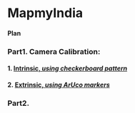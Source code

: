 # MapmyIndia
#### Plan



### Part1. Camera Calibration:
#### 1. [Intrinsic, *using checkerboard pattern*](https://github.com/GuptaAbhinavv/MapmyIndia/blob/master/Calibration/Intrinsic/README.md)
#### 2. [Extrinsic, *using ArUco markers*](https://github.com/GuptaAbhinavv/MapmyIndia/blob/master/Calibration/Extrinsic/README.md)

### Part2.
